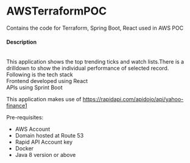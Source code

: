 # AWSTerraformPOC
Contains the code for Terraform, Spring Boot, React used in AWS POC<br/>
<h4>Description</h4><br/>
This application shows the top trending ticks and watch lists.There is a drilldown to show the individual performance of selected record.<br/>
Following is the tech stack<br/>
 Frontend developed using React<br/>
 APIs using Sprint Boot<br/>
 
This application makes use of https://rapidapi.com/apidojo/api/yahoo-finance1  <br/>

Pre-requisites:
<ul>
 <li>AWS Account</li>
 <li>Domain hosted at Route 53</li>
 <li>Rapid API Account key</li>
 <li>Docker </li>
 <li>Java 8 version or above </li>
 </ul>

